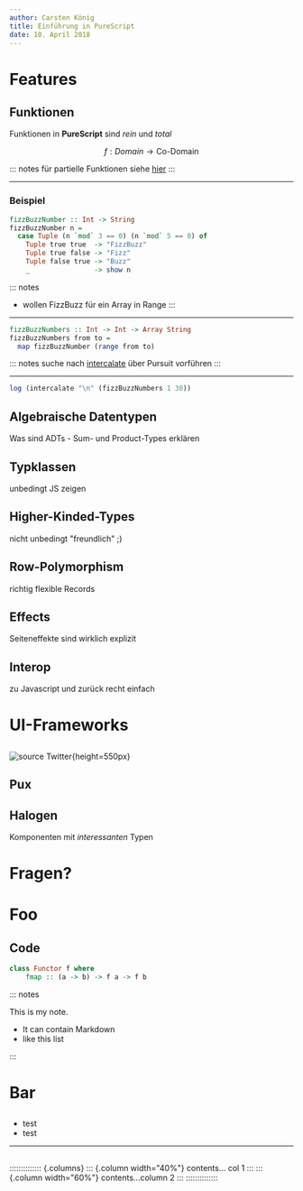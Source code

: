 ```yaml
---
author: Carsten König
title: Einführung in PureScript
date: 10. April 2018
---
```


# Features

## Funktionen

Funktionen in **PureScript** sind *rein* und *total*

$$f : Domain \rightarrow \text{Co-Domain}$$

::: notes
für partielle Funktionen siehe [hier](https://github.com/purescript/documentation/blob/master/guides/The-Partial-type-class.md)
:::

---

### Beispiel
```haskell
fizzBuzzNumber :: Int -> String
fizzBuzzNumber n =
  case Tuple (n `mod` 3 == 0) (n `mod` 5 == 0) of
    Tuple true true  -> "FizzBuzz"
    Tuple true false -> "Fizz"
    Tuple false true -> "Buzz"
    _                -> show n
```

::: notes
- wollen FizzBuzz für ein Array in Range
:::

---

```haskell
fizzBuzzNumbers :: Int -> Int -> Array String
fizzBuzzNumbers from to =
  map fizzBuzzNumber (range from to)
```

::: notes
suche nach [intercalate](https://pursuit.purescript.org/packages/purescript-foldable-traversable/3.4.0/docs/Data.Foldable#v:intercalate)
über Pursuit vorführen
:::

---

```haskell
log (intercalate "\n" (fizzBuzzNumbers 1 30))
```

## Algebraische Datentypen
Was sind ADTs - Sum- und Product-Types erklären

## Typklassen
unbedingt JS zeigen

## Higher-Kinded-Types
nicht unbedingt "freundlich" ;)

## Row-Polymorphism
richtig flexible Records

## Effects
Seiteneffekte sind wirklich explizit

## Interop
zu Javascript und zurück recht einfach

# UI-Frameworks

## 
![source [Twitter](https://twitter.com/paf31/status/981203006979846145)](../images/UiAuswahl.png){height=550px}


## Pux

## Halogen
Komponenten mit _interessanten_ Typen

# Fragen?

# Foo

## Code
```haskell
class Functor f where
    fmap :: (a -> b) -> f a -> f b
```

::: notes

This is my note.

- It can contain Markdown
- like this list

:::

# Bar

## 
* test
* test

***

##

:::::::::::::: {.columns}
::: {.column width="40%"}
contents... col 1
:::
::: {.column width="60%"}
contents...column 2
:::
::::::::::::::
